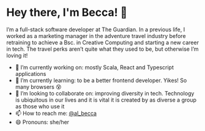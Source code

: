 # Hey there, I'm Becca! 👋
I’m a full-stack software developer at The Guardian. In a previous life, I worked as a marketing manager in the adventure travel industry before retraining to achieve a Bsc. in Creative Computing and starting a new career in tech. The travel perks aren’t quite what they used to be, but otherwise I’m loving it!

- 🔭 I’m currently working on: mostly Scala, React and Typescript applications
- 🌱 I’m currently learning: to be a better frontend developer. Yikes! So many browsers 😵
- 👯 I’m looking to collaborate on: improving diversity in tech. Technology is ubiquitous in our lives and it is vital it is created by as diverse a group as those who use it
- 📫 How to reach me: [@al_becca](https://twitter.com/al_becca)
- 😄 Pronouns: she/her
